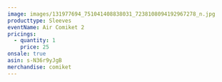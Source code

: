 ```yaml
---
image: images/131977694_751041408838031_7238108094192967278_n.jpg
producttype: Sleeves
eventName: Air Comiket 2
pricings:
  - quantity: 1
    price: 25
onsale: true
asin: s-N36r9yJgB
merchandise: comiket
---
```

